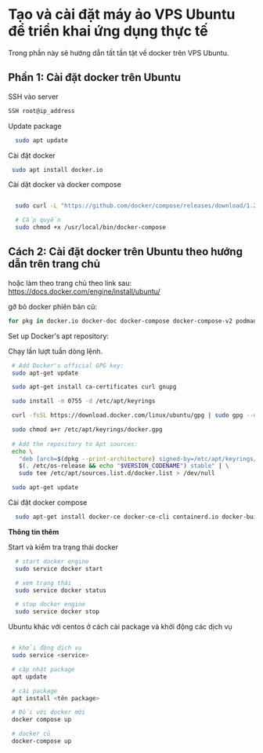 # Tạo và cài đặt máy ảo VPS Ubuntu để triển khai ứng dụng thực tế  

Trong phần này sẽ hướng dẫn tất tần tật về docker trên VPS Ubuntu.  

## Phần 1: Cài đặt docker trên Ubuntu 

SSH vào server

 ```bash
SSH root@ip_address
 ```

Update package

 ```bash
   sudo apt update
 ```

Cài đặt docker

 ```bash
  sudo apt install docker.io
 ```

Cài dặt docker và docker compose

 ```bash

   sudo curl -L "https://github.com/docker/compose/releases/download/1.25.0/docker-compose-$(uname -s)-$(uname -m)" -o /usr/local/bin/docker-compose

   # Cấp quyền
   sudo chmod +x /usr/local/bin/docker-compose
 ```

## Cách 2: Cài đặt docker trên Ubuntu theo hướng dẫn trên trang chủ
hoặc làm theo trang chủ theo link sau:  
https://docs.docker.com/engine/install/ubuntu/

gỡ bỏ docker phiên bản cũ:

 ```bash
 for pkg in docker.io docker-doc docker-compose docker-compose-v2 podman-docker containerd runc; do sudo apt-get remove $pkg; done
 ```

Set up Docker's apt repository:  

Chạy lần lượt tuần dòng lệnh.  

 ```bash
  # Add Docker's official GPG key:
  sudo apt-get update

  sudo apt-get install ca-certificates curl gnupg

  sudo install -m 0755 -d /etc/apt/keyrings

  curl -fsSL https://download.docker.com/linux/ubuntu/gpg | sudo gpg --dearmor -o /etc/apt/keyrings/docker.gpg

  sudo chmod a+r /etc/apt/keyrings/docker.gpg
  
  # Add the repository to Apt sources:
  echo \
    "deb [arch=$(dpkg --print-architecture) signed-by=/etc/apt/keyrings/docker.gpg] https://download.docker.com/linux/ubuntu \
    $(. /etc/os-release && echo "$VERSION_CODENAME") stable" | \
    sudo tee /etc/apt/sources.list.d/docker.list > /dev/null

  sudo apt-get update
 ```

Cài đặt docker compose

```bash
  sudo apt-get install docker-ce docker-ce-cli containerd.io docker-buildx-plugin docker-compose-plugin
```


**Thông tin thêm**

Start và kiểm tra trạng thái docker

 ```bash
   # start docker engine 
   sudo service docker start

   # xem trạng thái 
   sudo service docker status

   # stop docker engine
   sudo service docker stop 
 ```


Ubuntu khác với centos ở cách cài package và khởi động các dịch vụ  

 ```bash

  # khởi động dịch vụ
  sudo service <service>

  # cập nhật package
  apt update

  # cài package
  apt install <tên package>
 ```


```bash
 # Đối với docker mới
 docker compose up

 # docker cũ
 docker-compose up
```
